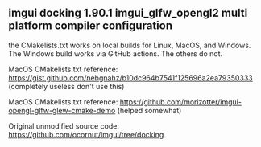 ## imgui docking 1.90.1 imgui_glfw_opengl2 multi platform compiler configuration 

the CMakelists.txt works on local builds for Linux, MacOS, and Windows. The Windows build works via GitHub actions. The others do not. 

MacOS CMakelists.txt reference: https://gist.github.com/nebgnahz/b10dc964b7541f125696a2ea79350333  (completely useless don't use this)  

MacOS CMakelists.txt reference: https://github.com/morizotter/imgui-opengl-glfw-glew-cmake-demo  (helped somewhat)  

Original unmodified source code: https://github.com/ocornut/imgui/tree/docking
